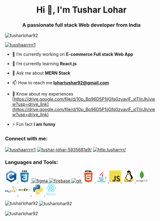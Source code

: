 <h1 align="center">Hi 👋, I'm Tushar Lohar</h1>
<h3 align="center">A passionate full stack Web developer from India</h3>

<p align="left"> <img src="https://komarev.com/ghpvc/?username=tusharlohar92&label=Profile%20views&color=0e75b6&style=flat" alt="tusharlohar92" /> </p>

<p align="left"> <a href="https://twitter.com/tusshaarrrrr1" target="blank"><img src="https://img.shields.io/twitter/follow/tusshaarrrrr1?logo=twitter&style=for-the-badge" alt="tusshaarrrrr1" /></a> </p>

- 🔭 I’m currently working on **E-commerce Full stack Web App**

- 🌱 I’m currently learning **React.js**

- 💬 Ask me about **MERN Stack**

- 📫 How to reach me **lohartushar92@gmail.com**

- 📄 Know about my experiences [https://drive.google.com/file/d/10p_Bp96D5P1ijGfq0zyavIF_xlTIirJh/view?usp=drive_link](https://drive.google.com/file/d/10p_Bp96D5P1ijGfq0zyavIF_xlTIirJh/view?usp=drive_link)

- ⚡ Fun fact **I am funny**

<h3 align="left">Connect with me:</h3>
<p align="left">
<a href="https://twitter.com/tusshaarrrrr1" target="blank"><img align="center" src="https://raw.githubusercontent.com/rahuldkjain/github-profile-readme-generator/master/src/images/icons/Social/twitter.svg" alt="tusshaarrrrr1" height="30" width="40" /></a>
<a href="https://linkedin.com/in/tushar-lohar-5935681a9/" target="blank"><img align="center" src="https://raw.githubusercontent.com/rahuldkjain/github-profile-readme-generator/master/src/images/icons/Social/linked-in-alt.svg" alt="tushar-lohar-5935681a9/" height="30" width="40" /></a>
<a href="https://instagram.com/http.tusharrrr/" target="blank"><img align="center" src="https://raw.githubusercontent.com/rahuldkjain/github-profile-readme-generator/master/src/images/icons/Social/instagram.svg" alt="http.tusharrrr/" height="30" width="40" /></a>
</p>

<h3 align="left">Languages and Tools:</h3>
<p align="left"> <a href="https://www.cprogramming.com/" target="_blank" rel="noreferrer"> <img src="https://raw.githubusercontent.com/devicons/devicon/master/icons/c/c-original.svg" alt="c" width="40" height="40"/> </a> <a href="https://www.w3schools.com/css/" target="_blank" rel="noreferrer"> <img src="https://raw.githubusercontent.com/devicons/devicon/master/icons/css3/css3-original-wordmark.svg" alt="css3" width="40" height="40"/> </a> <a href="https://www.figma.com/" target="_blank" rel="noreferrer"> <img src="https://www.vectorlogo.zone/logos/figma/figma-icon.svg" alt="figma" width="40" height="40"/> </a> <a href="https://firebase.google.com/" target="_blank" rel="noreferrer"> <img src="https://www.vectorlogo.zone/logos/firebase/firebase-icon.svg" alt="firebase" width="40" height="40"/> </a> <a href="https://git-scm.com/" target="_blank" rel="noreferrer"> <img src="https://www.vectorlogo.zone/logos/git-scm/git-scm-icon.svg" alt="git" width="40" height="40"/> </a> <a href="https://www.w3.org/html/" target="_blank" rel="noreferrer"> <img src="https://raw.githubusercontent.com/devicons/devicon/master/icons/html5/html5-original-wordmark.svg" alt="html5" width="40" height="40"/> </a> <a href="https://www.java.com" target="_blank" rel="noreferrer"> <img src="https://raw.githubusercontent.com/devicons/devicon/master/icons/java/java-original.svg" alt="java" width="40" height="40"/> </a> <a href="https://developer.mozilla.org/en-US/docs/Web/JavaScript" target="_blank" rel="noreferrer"> <img src="https://raw.githubusercontent.com/devicons/devicon/master/icons/javascript/javascript-original.svg" alt="javascript" width="40" height="40"/> </a> <a href="https://www.linux.org/" target="_blank" rel="noreferrer"> <img src="https://raw.githubusercontent.com/devicons/devicon/master/icons/linux/linux-original.svg" alt="linux" width="40" height="40"/> </a> <a href="https://www.mongodb.com/" target="_blank" rel="noreferrer"> <img src="https://raw.githubusercontent.com/devicons/devicon/master/icons/mongodb/mongodb-original-wordmark.svg" alt="mongodb" width="40" height="40"/> </a> <a href="https://www.mysql.com/" target="_blank" rel="noreferrer"> <img src="https://raw.githubusercontent.com/devicons/devicon/master/icons/mysql/mysql-original-wordmark.svg" alt="mysql" width="40" height="40"/> </a> <a href="https://nodejs.org" target="_blank" rel="noreferrer"> <img src="https://raw.githubusercontent.com/devicons/devicon/master/icons/nodejs/nodejs-original-wordmark.svg" alt="nodejs" width="40" height="40"/> </a> <a href="https://www.python.org" target="_blank" rel="noreferrer"> <img src="https://raw.githubusercontent.com/devicons/devicon/master/icons/python/python-original.svg" alt="python" width="40" height="40"/> </a> <a href="https://reactjs.org/" target="_blank" rel="noreferrer"> <img src="https://raw.githubusercontent.com/devicons/devicon/master/icons/react/react-original-wordmark.svg" alt="react" width="40" height="40"/> </a> </p>

<p><img align="left" src="https://github-readme-stats.vercel.app/api/top-langs?username=tusharlohar92&show_icons=true&locale=en&layout=compact" alt="tusharlohar92" /></p>

<p>&nbsp;<img align="center" src="https://github-readme-stats.vercel.app/api?username=tusharlohar92&show_icons=true&locale=en" alt="tusharlohar92" /></p>

<p><img align="center" src="https://github-readme-streak-stats.herokuapp.com/?user=tusharlohar92&" alt="tusharlohar92" /></p>
